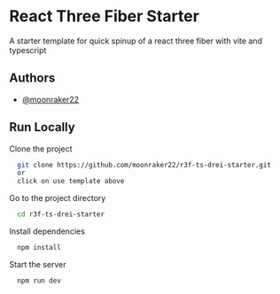 # React Three Fiber Starter

A starter template for quick spinup of a react three fiber with vite and typescript

## Authors

- [@moonraker22](https://www.github.com/moonraker22)

## Run Locally

Clone the project

```bash
  git clone https://github.com/moonraker22/r3f-ts-drei-starter.git 
  or
  click on use template above
```

Go to the project directory

```bash
  cd r3f-ts-drei-starter

```

Install dependencies

```bash
  npm install
```

Start the server

```bash
  npm run dev
```


